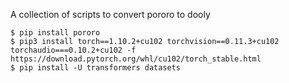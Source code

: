 A collection of scripts to convert pororo to dooly

```shell
$ pip install pororo
$ pip3 install torch==1.10.2+cu102 torchvision==0.11.3+cu102 torchaudio===0.10.2+cu102 -f https://download.pytorch.org/whl/cu102/torch_stable.html
$ pip install -U transformers datasets
```
